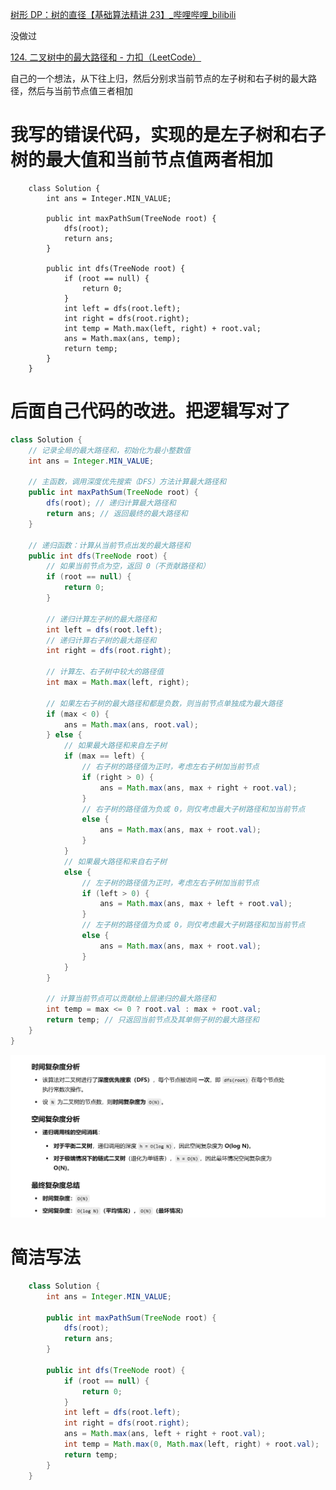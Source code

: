 

[树形 DP：树的直径【基础算法精讲 23】_哔哩哔哩_bilibili](https://www.bilibili.com/video/BV17o4y187h1/?vd_source=96c1635797a0d7626fb60e973a29da38)



没做过



[124. 二叉树中的最大路径和 - 力扣（LeetCode）](https://leetcode.cn/problems/binary-tree-maximum-path-sum/description/?envType=study-plan-v2&envId=top-100-liked)





自己的一个想法，从下往上归，然后分别求当前节点的左子树和右子树的最大路径，然后与当前节点值三者相加



# 我写的错误代码，实现的是左子树和右子树的最大值和当前节点值两者相加

```
    class Solution {
        int ans = Integer.MIN_VALUE;

        public int maxPathSum(TreeNode root) {
            dfs(root);
            return ans;
        }

        public int dfs(TreeNode root) {
            if (root == null) {
                return 0;
            }
            int left = dfs(root.left);
            int right = dfs(root.right);
            int temp = Math.max(left, right) + root.val;
            ans = Math.max(ans, temp);
            return temp;
        }
    }
```





# 后面自己代码的改进。把逻辑写对了

```java
class Solution {
    // 记录全局的最大路径和，初始化为最小整数值
    int ans = Integer.MIN_VALUE;

    // 主函数，调用深度优先搜索（DFS）方法计算最大路径和
    public int maxPathSum(TreeNode root) {
        dfs(root); // 递归计算最大路径和
        return ans; // 返回最终的最大路径和
    }

    // 递归函数：计算从当前节点出发的最大路径和
    public int dfs(TreeNode root) {
        // 如果当前节点为空，返回 0（不贡献路径和）
        if (root == null) {
            return 0;
        }

        // 递归计算左子树的最大路径和
        int left = dfs(root.left);
        // 递归计算右子树的最大路径和
        int right = dfs(root.right);

        // 计算左、右子树中较大的路径值
        int max = Math.max(left, right);

        // 如果左右子树的最大路径和都是负数，则当前节点单独成为最大路径
        if (max < 0) {
            ans = Math.max(ans, root.val);
        } else {
            // 如果最大路径和来自左子树
            if (max == left) {
                // 右子树的路径值为正时，考虑左右子树加当前节点
                if (right > 0) {
                    ans = Math.max(ans, max + right + root.val);
                } 
                // 右子树的路径值为负或 0，则仅考虑最大子树路径和加当前节点
                else {
                    ans = Math.max(ans, max + root.val);
                }
            } 
            // 如果最大路径和来自右子树
            else {
                // 左子树的路径值为正时，考虑左右子树加当前节点
                if (left > 0) {
                    ans = Math.max(ans, max + left + root.val);
                } 
                // 左子树的路径值为负或 0，则仅考虑最大子树路径和加当前节点
                else {
                    ans = Math.max(ans, max + root.val);
                }
            }
        }

        // 计算当前节点可以贡献给上层递归的最大路径和
        int temp = max <= 0 ? root.val : max + root.val;
        return temp; // 只返回当前节点及其单侧子树的最大路径和
    }
}

```



![{984FE0AE-7C93-413A-B095-1ED9FB35AD88}](assets/{984FE0AE-7C93-413A-B095-1ED9FB35AD88}.png)





# 简洁写法



```java
    class Solution {
        int ans = Integer.MIN_VALUE;

        public int maxPathSum(TreeNode root) {
            dfs(root);
            return ans;
        }

        public int dfs(TreeNode root) {
            if (root == null) {
                return 0;
            }
            int left = dfs(root.left);
            int right = dfs(root.right);
            ans = Math.max(ans, left + right + root.val);
            int temp = Math.max(0, Math.max(left, right) + root.val);
            return temp;
        }
    }
```

